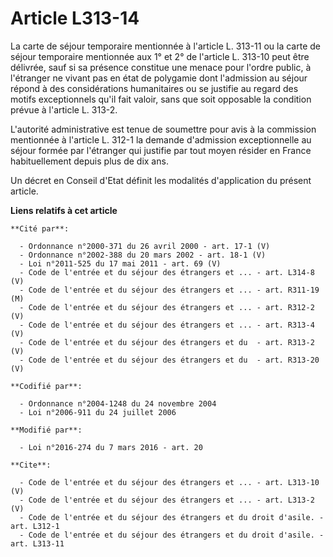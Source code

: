 # Article L313-14

La carte de séjour temporaire mentionnée à l'article L. 313-11 ou la carte de séjour temporaire mentionnée aux 1° et 2° de
l'article L. 313-10 peut être délivrée, sauf si sa présence constitue une menace pour l'ordre public, à l'étranger ne vivant
pas en état de polygamie dont l'admission au séjour répond à des considérations humanitaires ou se justifie au regard des
motifs exceptionnels qu'il fait valoir, sans que soit opposable la condition prévue à l'article L. 313-2. 

L'autorité administrative est tenue de soumettre pour avis à la commission mentionnée à l'article L. 312-1 la demande
d'admission exceptionnelle au séjour formée par l'étranger qui justifie par tout moyen résider en France habituellement
depuis plus de dix ans. 

Un décret en Conseil d'Etat définit les modalités d'application du présent article.

**Liens relatifs à cet article**

	**Cité par**:

	  - Ordonnance n°2000-371 du 26 avril 2000 - art. 17-1 (V)
	  - Ordonnance n°2002-388 du 20 mars 2002 - art. 18-1 (V)
	  - Loi n°2011-525 du 17 mai 2011 - art. 69 (V)
	  - Code de l'entrée et du séjour des étrangers et ... - art. L314-8 (V)
	  - Code de l'entrée et du séjour des étrangers et ... - art. R311-19 (M)
	  - Code de l'entrée et du séjour des étrangers et ... - art. R312-2 (V)
	  - Code de l'entrée et du séjour des étrangers et ... - art. R313-4 (V)
	  - Code de l'entrée et du séjour des étrangers et du  - art. R313-2 (V)
	  - Code de l'entrée et du séjour des étrangers et du  - art. R313-20 (V)

	**Codifié par**:

	  - Ordonnance n°2004-1248 du 24 novembre 2004
	  - Loi n°2006-911 du 24 juillet 2006

	**Modifié par**:

	  - Loi n°2016-274 du 7 mars 2016 - art. 20

	**Cite**:

	  - Code de l'entrée et du séjour des étrangers et ... - art. L313-10 (V)
	  - Code de l'entrée et du séjour des étrangers et ... - art. L313-2 (V)
	  - Code de l'entrée et du séjour des étrangers et du droit d'asile. - art. L312-1
	  - Code de l'entrée et du séjour des étrangers et du droit d'asile. - art. L313-11

